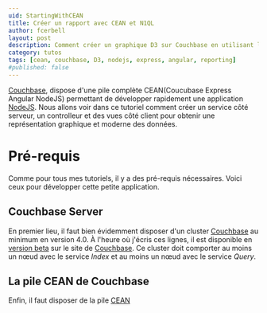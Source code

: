 ```yaml
---
uid: StartingWithCEAN
title: Créer un rapport avec CEAN et N1QL
author: fcerbell
layout: post
description: Comment créer un graphique D3 sur Couchbase en utilisant la pile CEAN
category: tutos
tags: [cean, couchbase, D3, nodejs, express, angular, reporting]
#published: false
---
```


[Couchbase], dispose d'une pile complète CEAN(Coucubase Express Angular NodeJS) permettant de développer rapidement une application [NodeJS]. Nous allons voir dans ce tutoriel comment créer un service côté serveur, un controlleur et des vues côté client pour obtenir une représentation graphique et moderne des données.

Pré-requis
==========
Comme pour tous mes tutoriels, il y a des pré-requis nécessaires. Voici ceux pour développer cette petite application.

Couchbase Server
------------
En premier lieu, il faut bien évidemment disposer d'un cluster [Couchbase] au minimum en version 4.0. À l'heure où j'écris ces lignes, il est disponible en [version beta][cb40beta] sur le site de [Couchbase]. Ce cluster doit comporter au moins un nœud avec le service *Index* et au moins un nœud avec le service *Query*.


La pile CEAN de Couchbase
-------------------------
Enfin, il faut disposer de la pile [CEAN]


[cb40beta]: http://www.couchbase.com/preview/couchbase-server-4-0
[Couchbase]: http://www.couchbase.com
[NodeJS]: https://nodejs.org
[CEAN]: https://sites.google.com/site/cbcean/documentation
